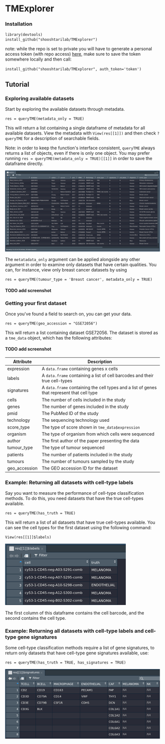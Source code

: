 # TMExplorer

### Installation
``` 
library(devtools)
install_github("shooshtarilab/TMExplorer")
```
note: while the repo is set to private you will have to generate a personal access token (with repo access) [here](https://github.com/settings/tokens), make sure to save the token somewhere locally and then call:

`install_github("shooshtarilab/TMExplorer", auth_token='token')`

## Tutorial

### Exploring available datasets

Start by exploring the available datasets through metadata.

```
res = queryTME(metadata_only = TRUE)
```

This will return a list containing a single dataframe of metadata for all available datasets. View the metadata with `View(res[[1]])` and then check `?queryTME` for a description of searchable fields.

Note: in order to keep the function's interface consistent, `queryTME` always returns a list of objects, even if there is only one object. You may prefer running `res = queryTME(metadata_only = TRUE)[[1]]` in order to save the dataframe directly.

![Screenshot of the metadata table](docs/metadata.png)

The `metatadata_only` argument can be applied alongside any other argument in order to examine only datasets that have certain qualities. You can, for instance, view only breast cancer datasets by using 

```
res = queryTME(tumour_type = 'Breast cancer', metadata_only = TRUE)
```
#### TODO add screenshot

### Getting your first dataset

Once you've found a field to search on, you can get your data. 

```
res = queryTME(geo_accession = "GSE72056")
```

This will return a list containing dataset GSE72056. The dataset is stored as a `tme_data` object, which has the following attributes:

#### TODO add screenshot

| Attribute     | Description |
| ------------- | ------------- |
| expression    | A `data.frame` containing genes x cells  |
| labels        | A `data.frame` containing a list of cell barcodes and their true cell-types |
| signatures    | A `data.frame` containing the cell types and a list of genes that represent that cell type |
| cells         | The number of cells included in the study |
| genes         | The number of genes included in the study |
| pmid          | The PubMed ID of the study |
| technology    | The sequencing technology used |
| score_type    | The type of score shown in `tme_data$expression` |
| organism      | The type of organism from which cells were sequenced |
| author        | The first author of the paper presenting the data |
| tumour_type   | The type of tumour sequenced |
| patients      | The number of patients included in the study |
| tumours       | The number of tumours sampled by the study |
| geo_accession | The GEO accession ID for the dataset |

### Example: Returning all datasets with cell-type labels

Say you want to measure the performance of cell-type classification methods. To do this, you need datasets that have the true cell-types available. 
```
res = queryTME(has_truth = TRUE)
```
This will return a list of all datasets that have true cell-types available. You can see the cell types for the first dataset using the following command:
```
View(res[[1]]$labels)
```
![Screenshot of the cell type labels](docs/GSE72056_labels.png)

The first column of this dataframe contains the cell barcode, and the second contains the cell type. 

### Example: Returning all datasets with cell-type labels and cell-type gene signatures

Some cell-type classification methods require a list of gene signatures, to return only datasets that have cell-type gene signatures available, use:
```
res = queryTME(has_truth = TRUE, has_signatures = TRUE)
```
![Screenshot of the cell type gene signatures](docs/GSE72056_signatures.png)
